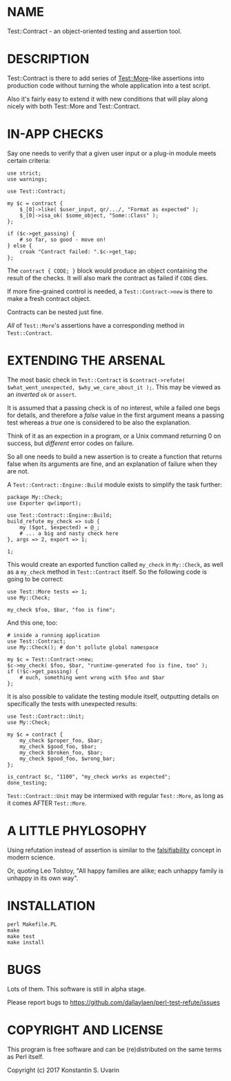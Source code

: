 # NAME

Test::Contract - an object-oriented testing and assertion tool.

# DESCRIPTION

Test::Contract is there to add series of 
[Test::More](https://metacpan.org/pod/Test::More)-like assertions
into production code without turning the whole application
into a test script.

Also it's fairly easy to extend it with new conditions that will
play along nicely with both Test::More and Test::Contract.

# IN-APP CHECKS

Say one needs to verify that a given user input or a plug-in module
meets certain criteria:

    use strict;
    use warnings;

    use Test::Contract;

    my $c = contract {
        $_[0]->like( $user_input, qr/.../, "Format as expected" );
        $_[0]->isa_ok( $some_object, "Some::Class" );
    };

    if ($c->get_passing) {
        # so far, so good - move on!
    } else {
        croak "Contract failed: ".$c->get_tap;
    };

The `contract { CODE; }` block would produce an object containing the result of
the checks. It will also mark the contract as failed if `CODE` dies.

If more fine-grained control is needed, a `Test::Contract->new` is there
to make a fresh contract object.

Contracts can be nested just fine.

*All* of `Test::More`'s assertions have a corresponding method
in `Test::Contract`.

# EXTENDING THE ARSENAL

The most basic check in `Test::Contract` is
`$contract->refute( $what_went_unexpected, $why_we_care_about_it );`.
This may be viewed as an *inverted* `ok` or `assert`.

It is assumed that a passing check is of no interest, while a failed one
begs for details, and therefore a *false* value in the first argument
means a passing test whereas a *true* one is considered to be
also the explanation.

Think of it as an expection in a program,
or a Unix command returning 0 on success,
but *different* error codes on failure.

So all one needs to build a new assertion is to create a function
that returns false when its arguments are fine, and an explanation of failure
when they are not.

A `Test::Contract::Engine::Build` module exists to simplify the task further:

    package My::Check;
    use Exporter qw(import);

    use Test::Contract::Engine::Build;
    build_refute my_check => sub {
        my ($got, $expected) = @_;
        # ... a big and nasty check here
    }, args => 2, export => 1;

    1;

This would create an exported function called `my_check` in `My::Check`, as
well as a `my_check` method in `Test::Contract` itself. So the following code
is going to be correct:

    use Test::More tests => 1;
    use My::Check;

    my_check $foo, $bar, "foo is fine";

And this one, too:

    # inside a running application
    use Test::Contract;
    use My::Check(); # don't pollute global namespace

    my $c = Test::Contract->new;
    $c->my_check( $foo, $bar, "runtime-generated foo is fine, too" );
    if (!$c->get_passing) {
        # ouch, something went wrong with $foo and $bar
    };

It is also possible to validate the testing module itself, outputting details
on specifically the tests with unexpected results:

    use Test::Contract::Unit;
    use My::Check;

    my $c = contract {
        my_check $proper_foo, $bar;
        my_check $good_foo, $bar;
        my_check $broken_foo, $bar;
        my_check $good_foo, $wrong_bar;
    };

    is_contract $c, "1100", "my_check works as expected";
    done_testing;

`Test::Contract::Unit` may be intermixed with regular `Test::More`, as long
as it comes AFTER `Test::More`.

# A LITTLE PHYLOSOPHY

Using refutation instead of assertion is similar to the
[falsifiability](https://en.wikipedia.org/wiki/Falsifiability)
concept in modern science.

Or, quoting Leo Tolstoy,
"All happy families are alike; each unhappy family is unhappy in its own way".

# INSTALLATION

    perl Makefile.PL
    make
    make test
    make install

# BUGS

Lots of them. This software is still in alpha stage.

Please report bugs to https://github.com/dallaylaen/perl-test-refute/issues

# COPYRIGHT AND LICENSE

This program is free software and can be (re)distributed on the same terms
as Perl itself.

Copyright (c) 2017 Konstantin S. Uvarin
